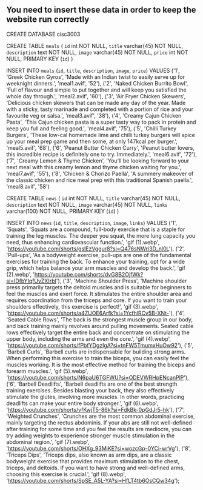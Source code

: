 ## You need to insert these data in order to keep the website run correctly
CREATE DATABASE cisc3003

CREATE TABLE `meals` (
  `id` int NOT NULL,
  `title` varchar(45) NOT NULL,
  `description` text NOT NULL,
  `image` varchar(45) NOT NULL,
  `price` int NOT NULL,
  PRIMARY KEY (`id`)
)


INSERT INTO `meals` (`id`, `title`, `description`, `image`, `price`) VALUES 
('1', 'Greek Chicken Gyros', 'Made with an Indian twist to easily serve up for weeknight dinners.', 'meal1.avif', '52'), 
('2', 'Naked Chicken Burrito Bowl', 'Full of flavour and simple to put together and will keep you satisfied the whole day through.', 'meal2.avif', '60'), 
('3', 'Air Fryer Chicken Skewers', 'Delicious chicken skewers that can be made any day of the year. Made with a sticky, tasty marinade and completed with a portion of rice and your favourite veg or salsa.', 'meal3.avif', '38'), 
('4', 'Creamy Cajun Chicken Pasta', 'This Cajun chicken pasta is a super tasty way to pack in protein and keep you full and feeling good.', 'meal4.avif', '75'), 
('5', 'Chilli Turkey Burgers', 'These low-cal homemade lime and chilli turkey burgers will spice up your meal prep game and then some, at only 147kcal per burger.', 'meal5.avif', '68'), 
('6', 'Peanut Butter Chicken Curry', 'Peanut butter lovers, this incredible recipe is definitely one to try. Immediately.', 'meal6.avif', '72'), 
('7', 'Creamy Lemon & Thyme Chicken', 'You\'ll be looking forward to your next meal with this creamy lemon and thyme chicken waiting for you.', 'meal7.avif', '55'), 
('8', 'Chicken & Chorizo Paella', 'A summery makeover of the classic chicken and rice meal prep with this traditional Spanish paella.', 'meal8.avif', '58')

CREATE TABLE `news` (
  `id` int NOT NULL,
  `title` varchar(45) NOT NULL,
  `description` text NOT NULL,
  `image` varchar(45) NOT NULL,
  `links` varchar(100) NOT NULL,
  PRIMARY KEY (`id`)
)

INSERT INTO `news` (`id`, `title`, `description`, `image`, `links`) VALUES
('1', 'Squats', 'Squats are a compound, full-body exercise that is a staple for training the leg muscles. The deeper you squat, the more lung capacity you need, thus enhancing cardiovascular function.', 'gif (1).webp', 'https://youtube.com/shorts/gslEzVggur8?si=Q476sNWri3D_nl0L'), 
('2', 'Pull-ups', 'As a bodyweight exercise, pull-ups are one of the fundamental exercises for training the back. To enhance your training, opt for a wide grip, which helps balance your arm muscles and develop the back.', 'gif (2).webp', 'https://youtube.com/shorts/dvG8B2OjfWk?si=IDfbYIqfUvZXIrbI'), 
('3', 'Machine Shoulder Press', 'Machine shoulder press primarily targets the deltoid muscles and is suitable for beginners to feel the muscles and exert force. It stimulates the entire shoulder area and requires coordination from the triceps and core. If you want to train your shoulders effectively, this exercise is perfect!', 'gif (3).webp', 'https://youtube.com/shorts/a4ZUOE6Arfk?si=1YcfhlRCv5B-XNt-'), 
('4', 'Seated Cable Rows', 'The back is the strongest muscle group in our body, and back training mainly revolves around pulling movements. Seated cable rows effectively target the entire back and concentrate on stimulating the upper body, including the arms and even the core.', 'gif (4).webp', 'https://youtube.com/shorts/fPbfYDgzIgA?si=tnFW5TmumxHuOw92'), 
('5', 'Barbell Curls', 'Barbell curls are indispensable for building strong arms. When performing this exercise to train the biceps, you can easily feel the muscles working. It is the most effective method for training the biceps and forearm muscles.', 'gif (5).webp', 'https://youtube.com/shorts/N6paU6TGFWU?si=ODEVWRHpENcanPlP'), 
('6', 'Barbell Deadlifts', 'Barbell deadlifts are one of the best strength training exercises. Besides blasting your back, they also effectively stimulate the glutes, involving more muscles. In other words, practicing deadlifts can make your entire body stronger.', 'gif (6).webp', 'https://youtube.com/shorts/vfKwjT5-86k?si=FdkBk-0pGdJr5-hk'), 
('7', 'Weighted Crunches', 'Crunches are the most common abdominal exercise, mainly targeting the rectus abdominis. If your abs are still not well-defined after training for some time and you feel the results are mediocre, you can try adding weights to experience stronger muscle stimulation in the abdominal region.', 'gif (7).webp', 'https://youtube.com/shorts/OHXg_93MiKE?si=wozcGp-0YCi-wrVg'), 
('8', 'Triceps Dips', 'Triceps dips, also known as arm dips, are a classic bodyweight exercise that provides maximum stimulation to the chest, triceps, and deltoids. If you want to have strong and well-defined arms, choosing this exercise is crucial.', 'gif (8).webp', 'https://youtube.com/shorts/SpSE_A5L-YA?si=HfLT4tb6OsCQw34g');
